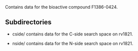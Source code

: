 Contains data for the bioactive compound F1386-0424.

## Subdirectories

- cside/ contains data for the C-side search space on rv1821.

- nside/ contains data for the N-side search space on rv1821.

